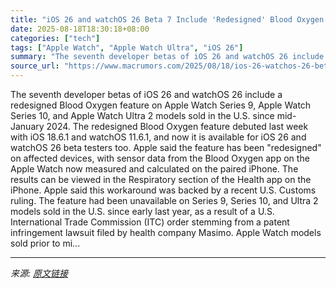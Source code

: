 ```yaml
---
title: "iOS 26 and watchOS 26 Beta 7 Include 'Redesigned' Blood Oxygen Feature in U.S."
date: 2025-08-18T18:30:18+08:00
categories: ["tech"]
tags: ["Apple Watch", "Apple Watch Ultra", "iOS 26"]
summary: "The seventh developer betas of iOS 26 and watchOS 26 include a redesigned Blood Oxygen feature on Apple Watch Series 9, Apple Watch Series 10, and Apple Watch Ultra 2 models sold in the U.S. since mid"
source_url: "https://www.macrumors.com/2025/08/18/ios-26-watchos-26-beta-7-redesigned-blood-oxygen/"
---
```


The seventh developer betas of iOS 26 and watchOS 26 include a redesigned Blood Oxygen feature on Apple Watch Series 9, Apple Watch Series 10, and Apple Watch Ultra 2 models sold in the U.S. since mid-January 2024. The redesigned Blood Oxygen feature debuted last week with iOS 18.6.1 and watchOS 11.6.1, and now it is available for iOS 26 and watchOS 26 beta testers too. Apple said the feature has been "redesigned" on affected devices, with sensor data from the Blood Oxygen app on the Apple Watch now measured and calculated on the paired iPhone. The results can be viewed in the Respiratory section of the Health app on the iPhone. Apple said this workaround was backed by a recent U.S. Customs ruling. The feature had been unavailable on Series 9, Series 10, and Ultra 2 models sold in the U.S. since early last year, as a result of a U.S. International Trade Commission (ITC) order stemming from a patent infringement lawsuit filed by health company Masimo. Apple Watch models sold prior to mi...

---

*来源: [原文链接](https://www.macrumors.com/2025/08/18/ios-26-watchos-26-beta-7-redesigned-blood-oxygen/)*
